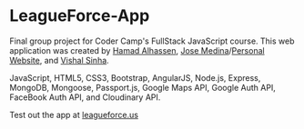 # LeagueForce-App
Final group project for Coder Camp's FullStack JavaScript course. 
This web application was created by <a href="https://github.com/halhassen">Hamad Alhassen</a>, <a href="https://github.com/josemedina760">Jose Medina</a>/<a href="http://www.josemedina.io">Personal Website</a>, and <a href="https://github.com/sinhvis">Vishal Sinha</a>.

JavaScript, HTML5, CSS3, Bootstrap, AngularJS, Node.js, Express, MongoDB, Mongoose, Passport.js, Google Maps API, Google Auth API, FaceBook Auth API, and Cloudinary API.

Test out the app at <a href="www.leagueforce.us">leagueforce.us</a>
